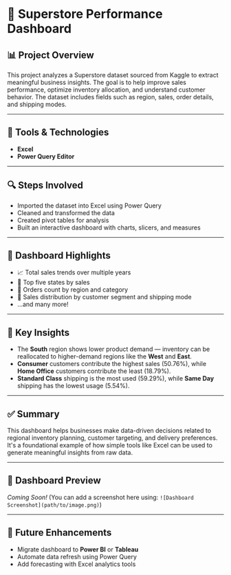 # 🚀 Superstore Performance Dashboard

## 📊 Project Overview  
This project analyzes a Superstore dataset sourced from Kaggle to extract meaningful business insights. The goal is to help improve sales performance, optimize inventory allocation, and understand customer behavior. The dataset includes fields such as region, sales, order details, and shipping modes.

---

## 🔧 Tools & Technologies  
- **Excel**  
- **Power Query Editor**

---

## 🔍 Steps Involved  
- Imported the dataset into Excel using Power Query  
- Cleaned and transformed the data  
- Created pivot tables for analysis  
- Built an interactive dashboard with charts, slicers, and measures

---

## 🌟 Dashboard Highlights  
- 📈 Total sales trends over multiple years  
- 📍 Top five states by sales  
- 🧾 Orders count by region and category  
- 🧩 Sales distribution by customer segment and shipping mode  
- ...and many more!

---

## 📑 Key Insights  
- The **South** region shows lower product demand — inventory can be reallocated to higher-demand regions like the **West** and **East**.  
- **Consumer** customers contribute the highest sales (50.76%), while **Home Office** customers contribute the least (18.79%).  
- **Standard Class** shipping is the most used (59.29%), while **Same Day** shipping has the lowest usage (5.54%).

---

## ✅ Summary  
This dashboard helps businesses make data-driven decisions related to regional inventory planning, customer targeting, and delivery preferences. It's a foundational example of how simple tools like Excel can be used to generate meaningful insights from raw data.

---

## 📸 Dashboard Preview  
*Coming Soon!* (You can add a screenshot here using: `![Dashboard Screenshot](path/to/image.png)`)

---

## 🚀 Future Enhancements  
- Migrate dashboard to **Power BI** or **Tableau**  
- Automate data refresh using Power Query  
- Add forecasting with Excel analytics tools


